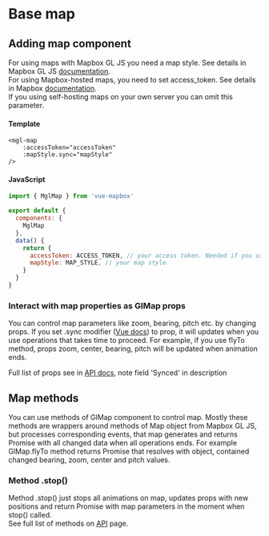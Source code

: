 # Base map
## Adding map component

For using maps with Mapbox GL JS you need a map style. See details in Mapbox GL JS [documentation](https://mapbox.com/mapbox-gl-js/style-spec).  
For using Mapbox-hosted maps, you need to set access_token. See details in Mapbox [documentation](https://mapbox.com/help/define-access-token/).  
If you using self-hosting maps on your own server you can omit this parameter.  

#### Template
```vue
<mgl-map
    :accessToken="accessToken"
    :mapStyle.sync="mapStyle"
/>
```

#### JavaScript
```javascript
import { MglMap } from 'vue-mapbox'

export default {
  components: {
    MglMap
  },
  data() {
    return {
      accessToken: ACCESS_TOKEN, // your access token. Needed if you using Mapbox maps
      mapStyle: MAP_STYLE, // your map style
    }
  }
}
```

### Interact with map properties as GlMap props
You can control map parameters like zoom, bearing, pitch etc. by changing props. 
If you set .sync modifier ([Vue docs](https://vuejs.org/v2/guide/components.html#sync-Modifier)) to prop, it will updates when you use operations that takes time to proceed. For example, if you use flyTo method, props zoom, center, bearing, pitch will be updated when animation ends.
<!-- See example with flyTo:
example with flyTo -->
Full list of props see in [API docs](api/glmap.md#props), note field 'Synced' in description

## Map methods
You can use methods of GlMap component to control map.
Mostly these methods are wrappers around methods of Map object from Mapbox GL JS, but processes corresponding events, that map generates and returns Promise with all changed data when all operations ends.
For example GlMap.flyTo method returns Promise that resolves with object, contained changed bearing, zoom, center and pitch values.  
<!-- example with flyTo -->
   
### Method .stop()
   
Method .stop() just stops all animations on map, updates props with new positions and return Promise with map parameters in the moment when stop() called.  
See full list of methods on [API](api/glmap.md#methods) page.
